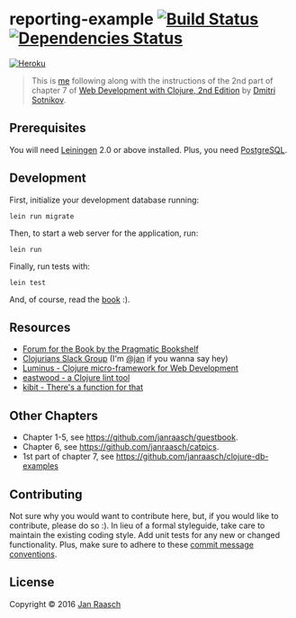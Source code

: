 # reporting-example [![Build Status][travis-svg]][travis-link] [![Dependencies Status][deps-svg]][deps-link]
[![Heroku][heroku-svg]][heroku-link]

> This is [me][jan] following along with the instructions of the 2nd part of chapter 7 of [Web Development with Clojure, 2nd Edition][webdevclo] by [Dmitri Sotnikov][dimtri].

## Prerequisites

You will need [Leiningen][lein] 2.0 or above installed. Plus, you need [PostgreSQL][postgresql].

## Development
First, initialize your development database running:

    lein run migrate

Then, to start a web server for the application, run:

    lein run

Finally, run tests with:

    lein test

And, of course, read the [book][webdevclo] :).

## Resources
 - [Forum for the Book by the Pragmatic Bookshelf][pragma-forum]
 - [Clojurians Slack Group][clojurians] (I'm [@jan][clojurians-jan] if you wanna say hey)
 - [Luminus - Clojure micro-framework for Web Development][luminus]
 - [eastwood - a Clojure lint tool][eastwood]
 - [kibit - There's a function for that][kibit]

## Other Chapters
 - Chapter 1-5, see https://github.com/janraasch/guestbook.
 - Chapter 6, see https://github.com/janraasch/catpics.
 - 1st part of chapter 7, see https://github.com/janraasch/clojure-db-examples

## Contributing

Not sure why you would want to contribute here, but, if you would like to contribute, please do so :). In lieu of a formal styleguide, take care to maintain the existing coding style. Add unit tests for any new or changed functionality. Plus, make sure to adhere to these [commit message conventions][commit].

## License

Copyright © 2016 [Jan Raasch][jan]

[deps-link]: https://jarkeeper.com/janraasch/employeezies
[deps-svg]: https://jarkeeper.com/janraasch/employeezies/status.svg
[bikeshed]: https://github.com/dakrone/lein-bikeshed
[kibit]: https://github.com/jonase/kibit
[eastwood]: https://github.com/jonase/eastwood
[luminus]: http://www.luminusweb.net/
[heroku-link]: https://employeezies.herokuapp.com/
[heroku-svg]: http://img.shields.io/badge/employeezies-onHeroku-b58eb4.svg
[travis-link]: https://travis-ci.org/janraasch/employeezies
[travis-svg]: https://travis-ci.org/janraasch/employeezies.svg?branch=master
[clojurians-jan]: https://clojurians.slack.com/messages/clojure/team/jan/
[pragma-forum]: https://forums.pragprog.com/forums/387
[clojurians]: http://clojurians.net/
[commit]: https://docs.google.com/document/d/1QrDFcIiPjSLDn3EL15IJygNPiHORgU1_OOAqWjiDU5Y/edit?pref=2&pli=1#heading=h.uyo6cb12dt6w
[atom-clojure]: https://atom.io/packages/language-clojure
[parinfer]: https://atom.io/packages/parinfer
[proto-repl]: https://atom.io/packages/proto-repl
[atom]: https://atom.io
[lein]: https://github.com/technomancy/leiningen
[webdevclo]: https://pragprog.com/book/dswdcloj2/web-development-with-clojure-second-edition
[dimtri]: http://yogthos.net
[jan]: http://janraasch.com
[postgresql]: http://www.postgresql.org/
